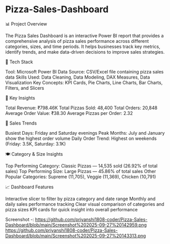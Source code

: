 # Pizza-Sales-Dashboard
📊 Project Overview

The Pizza Sales Dashboard is an interactive Power BI report that provides a comprehensive analysis of pizza sales performance across different categories, sizes, and time periods. It helps businesses track key metrics, identify trends, and make data-driven decisions to improve sales strategies.

🧩 Tech Stack

Tool: Microsoft Power BI
Data Source: CSV/Excel file containing pizza sales data
Skills Used: Data Cleaning, Data Modeling, DAX Measures, Data Visualization
Key Concepts: KPI Cards, Pie Charts, Line Charts, Bar Charts, Filters, and Slicers

🚀 Key Insights

Total Revenue: ₹798.46K
Total Pizzas Sold: 48,400
Total Orders: 20,848
Average Order Value: ₹38.30
Average Pizzas per Order: 2.32

📅 Sales Trends

Busiest Days: Friday and Saturday evenings
Peak Months: July and January show the highest order volume
Daily Order Trend: Highest on weekends (Friday: 3.5K, Saturday: 3.1K)

🍽️ Category & Size Insights

Top Performing Category: Classic Pizzas — 14,535 sold (26.92% of total sales)
Top Performing Size: Large Pizzas — 45.86% of total sales
Other Popular Categories: Supreme (11,705), Veggie (11,369), Chicken (10,791)

📈 Dashboard Features

Interactive slicer to filter by pizza category and date range
Monthly and daily sales performance tracking
Clear visual comparison of categories and pizza sizes
KPI cards for quick insight into overall performance

Screenshot -:  https://github.com/priyanshi1808-coder/Pizza-Sales-Dashboard/blob/main/Screenshot%202025-09-27%20142959.png
https://github.com/priyanshi1808-coder/Pizza-Sales-Dashboard/blob/main/Screenshot%202025-09-27%20143313.png


